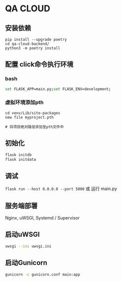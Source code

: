 # QA CLOUD

## 安装依赖

```shell
pip install --upgrade poetry
cd qa-cloud-backend/
python3 -m poetry install
```

## 配置 click命令执行环境

### bash

```bash
set FLASK_APP=main.py;set FLASK_ENV=development;
```

### 虚拟环境添加pth

```shell
cd venv/Lib/site-packages
new file myproject.pth

# 将项目绝对路径添加至pth文件中
```

## 初始化

```bash
flask initdb
flask initdata
```

## 调试

`flask run --host 0.0.0.0 --port 5000`
或
运行 main.py

## 服务端部署

Nginx, uWSGI, Systemd / Supervisor

## 启动uWSGI

```bash
uwsgi --ini uwsgi.ini
```

## 启动Gunicorn
```bash
gunicorn -c gunicorn.conf main:app
```
